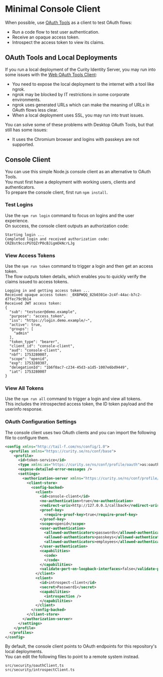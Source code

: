 # Minimal Console Client

When possible, use [OAuth Tools](https://curity.io/oauth-tools/) as a client to test OAuth flows:

- Run a code flow to test user authentication.
- Receive an opaque access token.
- Introspect the access token to view its claims.

## OAuth Tools and Local Deployments

If you run a local deployment of the Curity Identity Server, you may run into some issues with the [Web OAuth Tools Client](https://oauth.tools/):

- You need to expose the local deployment to the internet with a tool like ngrok.
- ngrok may be blocked by IT restrictions in some corporate environments.
- ngrok uses generated URLs which can make the meaning of URLs in OAuth flows less clear.
- When a local deployment uses SSL, you may run into trust issues.

You can solve some of these problems with Desktop OAuth Tools, but that still has some issues:

- It uses the Chromium browser and logins with passkeys are not supported.

## Console Client

You can use this simple Node.js console client as an alternative to OAuth Tools.\
You must first have a deployment with working users, clients and authenticators.\
To prepare the console client, first run `npm install`.

### Test Logins

Use the `npm run login` command to focus on logins and the user experience.\
On success, the console client outputs an authorization code:

```text
Starting login ...
Completed login and received authorization code: CRZ8st9cccPGtQZrP0cBJigmOkNcrLJg
```

### View Access Tokens

Use the `npm run token` command to trigger a login and then get an access token.\
The flow outputs token details, which enables you to quickly verify the claims issued to access tokens.

```text
Logging in and getting access token ...
Received opaque access token: _0XBPWQQ_82b0301e-2c4f-44ac-b7c2-d7fec79c9b14
Received JWT access token:
{
  "sub": "testuser@demo.example",
  "purpose": "access_token",
  "iss": "https://login.demo.example/~",
  "active": true,
  "groups": [
    "admin"
  ],
  "token_type": "bearer",
  "client_id": "console-client",
  "aud": "console-client",
  "nbf": 1753280007,
  "scope": "openid",
  "exp": 1753280307,
  "delegationId": "1b6f0ac7-c234-45d3-a1d5-1007e6bd9449",
  "iat": 1753280007
}
```

### View All Tokens

Use the `npm run all` command to trigger a login and view all tokens.\
This includes the introspected access token, the ID token payload and the userinfo response.

### OAuth Configuration Settings

The console client uses two OAuth clients and you can import the following file to configure them.

```xml
<config xmlns="http://tail-f.com/ns/config/1.0">
  <profiles xmlns="https://curity.se/ns/conf/base">
    <profile>
      <id>token-service</id>
      <type xmlns:as="https://curity.se/ns/conf/profile/oauth">as:oauth-service</type>
      <expose-detailed-error-messages />
      <settings>
        <authorization-server xmlns="https://curity.se/ns/conf/profile/oauth">
          <client-store>
            <config-backed>
              <client>
                <id>console-client</id>
                <no-authentication>true</no-authentication>
                <redirect-uris>http://127.0.0.1/callback</redirect-uris>
                <proof-key>
                  <require-proof-key>true</require-proof-key>
                </proof-key>
                <scope>openid</scope>
                <user-authentication>
                  <allowed-authenticators>passwords</allowed-authenticators>
                  <allowed-authenticators>passkeys</allowed-authenticators>
                  <allowed-authenticators>employees</allowed-authenticators>
                </user-authentication>
                <capabilities>
                  <code>
                  </code>
                </capabilities>
                <validate-port-on-loopback-interfaces>false</validate-port-on-loopback-interfaces>
              </client>
              <client>
                <id>introspect-client</id>
                <secret>Password1</secret>
                <capabilities>
                  <introspection />
                </capabilities>
              </client>
            </config-backed>
          </client-store>
        </authorization-server>
      </settings>
    </profile>
  </profiles>
</config>
```

By default, the console client points to OAuth endpoints for this repository's local deployments.\
You can edit the following files to point to a remote system instead.

```text
src/security/oauthClient.ts
src/security/introspectClient.ts
```
